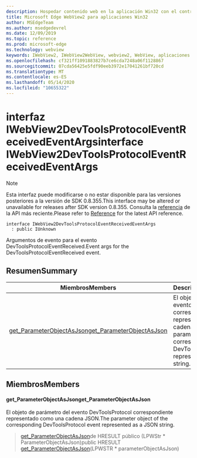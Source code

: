 ```yaml
---
description: Hospedar contenido web en la aplicación Win32 con el control Microsoft Edge WebView2
title: Microsoft Edge WebView2 para aplicaciones Win32
author: MSEdgeTeam
ms.author: msedgedevrel
ms.date: 12/09/2019
ms.topic: reference
ms.prod: microsoft-edge
ms.technology: webview
keywords: IWebView2, IWebView2WebView, webview2, WebView, aplicaciones Win32, Win32, Edge
ms.openlocfilehash: cf321ff1091883827b7ce6cda7248a06f1128867
ms.sourcegitcommit: 07cda56425e5fdf90eeb3972e17041261bf720cd
ms.translationtype: MT
ms.contentlocale: es-ES
ms.lasthandoff: 05/14/2020
ms.locfileid: "10655322"
---
```

# <span data-ttu-id="a0b9c-104">interfaz IWebView2DevToolsProtocolEventReceivedEventArgs</span><span class="sxs-lookup"><span data-stu-id="a0b9c-104">interface IWebView2DevToolsProtocolEventReceivedEventArgs</span></span> 

> [!NOTE]
> <span data-ttu-id="a0b9c-105">Esta interfaz puede modificarse o no estar disponible para las versiones posteriores a la versión de SDK 0.8.355.</span><span class="sxs-lookup"><span data-stu-id="a0b9c-105">This interface may be altered or unavailable for releases after SDK version 0.8.355.</span></span> <span data-ttu-id="a0b9c-106">Consulta la [referencia](../../../webview2-api-reference.md) de la API más reciente.</span><span class="sxs-lookup"><span data-stu-id="a0b9c-106">Please refer to [Reference](../../../webview2-api-reference.md) for the latest API reference.</span></span>

```
interface IWebView2DevToolsProtocolEventReceivedEventArgs
  : public IUnknown
```

<span data-ttu-id="a0b9c-107">Argumentos de evento para el evento DevToolsProtocolEventReceived.</span><span class="sxs-lookup"><span data-stu-id="a0b9c-107">Event args for the DevToolsProtocolEventReceived event.</span></span>

## <span data-ttu-id="a0b9c-108">Resumen</span><span class="sxs-lookup"><span data-stu-id="a0b9c-108">Summary</span></span>

 <span data-ttu-id="a0b9c-109">Miembros</span><span class="sxs-lookup"><span data-stu-id="a0b9c-109">Members</span></span>                        | <span data-ttu-id="a0b9c-110">Descripciones</span><span class="sxs-lookup"><span data-stu-id="a0b9c-110">Descriptions</span></span>
--------------------------------|---------------------------------------------
[<span data-ttu-id="a0b9c-111">get_ParameterObjectAsJson</span><span class="sxs-lookup"><span data-stu-id="a0b9c-111">get_ParameterObjectAsJson</span></span>](#get_parameterobjectasjson) | <span data-ttu-id="a0b9c-112">El objeto de parámetro del evento DevToolsProtocol correspondiente representado como una cadena JSON.</span><span class="sxs-lookup"><span data-stu-id="a0b9c-112">The parameter object of the corresponding DevToolsProtocol event represented as a JSON string.</span></span>

## <span data-ttu-id="a0b9c-113">Miembros</span><span class="sxs-lookup"><span data-stu-id="a0b9c-113">Members</span></span>

#### <span data-ttu-id="a0b9c-114">get_ParameterObjectAsJson</span><span class="sxs-lookup"><span data-stu-id="a0b9c-114">get_ParameterObjectAsJson</span></span> 

<span data-ttu-id="a0b9c-115">El objeto de parámetro del evento DevToolsProtocol correspondiente representado como una cadena JSON.</span><span class="sxs-lookup"><span data-stu-id="a0b9c-115">The parameter object of the corresponding DevToolsProtocol event represented as a JSON string.</span></span>

> <span data-ttu-id="a0b9c-116">[get_ParameterObjectAsJson](#get_parameterobjectasjson)de HRESULT público (LPWStr \* ParameterObjectAsJson)</span><span class="sxs-lookup"><span data-stu-id="a0b9c-116">public HRESULT [get_ParameterObjectAsJson](#get_parameterobjectasjson)(LPWSTR \* parameterObjectAsJson)</span></span>


